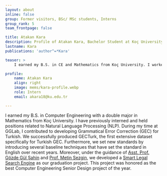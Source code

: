 ```yaml
---
layout: about
inline: false
group: Former visitors, BSc/ MSc students, Interns
group_rank: 5
team_frontpage: false

title: Atakan Kara
description: Profile of Atakan Kara, Bachelor Student at Koç University.
lastname: Kara
publications: 'author^=*Kara'

teaser: >
    I earned my B.S. in CE and Mathematics from Koç University. I worked on Grammatical Error Correction and Legal NLP...

profile:
    name: Atakan Kara
    align: right
    image: mems/kara-profile.webp
    role: Intern
    email: akara18@ku.edu.tr

---
```


I earned my B.S. in Computer Engineering with a double major in Mathematics from Koç University. I have previously interned and held positions related to Natural Language Processing (NLP). During my time at GGLab, I contributed to developing Grammatical Error Correction (GEC) for Turkish. We successfully produced GECTurk, the first extensive dataset specifically for Turkish GEC. Furthermore, we set new standards by introducing several baseline techniques that have set the standard in English over recent years. Moreover, under the guidance of [Asst. Prof. Gözde Gül Şahin](https://gozdesahin.github.io/) and [Prof. Metin Sezgin](https://iui.ku.edu.tr/people/), we developed a [Smart Legal Search Engine](https://www.linkedin.com/posts/atakan-kara-903632173_we-are-thrilled-to-share-that-our-senior-activity-7077316851638091777-aYyo?utm_source=share&utm_medium=member_desktop) as our graduation project. This project was honored as the best Computer Engineering Senior Design project of the year.